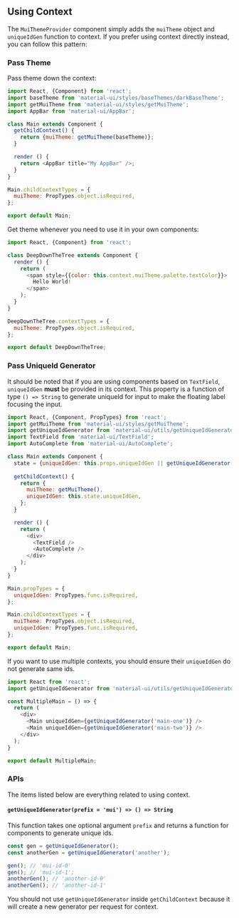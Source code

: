 ## Using Context

The `MuiThemeProvider` component simply adds the `muiTheme` object and `uniqueIdGen` function to context.
If you prefer using context directly instead, you can follow this pattern:

### Pass Theme

Pass theme down the context:

```js
import React, {Component} from 'react';
import baseTheme from 'material-ui/styles/baseThemes/darkBaseTheme';
import getMuiTheme from 'material-ui/styles/getMuiTheme';
import AppBar from 'material-ui/AppBar';

class Main extends Component {
  getChildContext() {
    return {muiTheme: getMuiTheme(baseTheme)};
  }

  render () {
    return <AppBar title="My AppBar" />;
  }
}

Main.childContextTypes = {
  muiTheme: PropTypes.object.isRequired,
};

export default Main;
```

Get theme whenever you need to use it in your own components:

```js
import React, {Component} from 'react';

class DeepDownTheTree extends Component {
  render () {
    return (
      <span style={{color: this.context.muiTheme.palette.textColor}}>
        Hello World!
      </span>
    );
  }
}

DeepDownTheTree.contextTypes = {
  muiTheme: PropTypes.object.isRequired,
};

export default DeepDownTheTree;
```

### Pass UniqueId Generator

It should be noted that if you are using components based on `TextField`, `uniqueIdGen` **must** be provided in its context.
This property is a function of type `() => String` to generate uniqueId for input to make the floating label focusing the input.

```js
import React, {Component, PropTypes} from 'react';
import getMuiTheme from 'material-ui/styles/getMuiTheme';
import getUniqueIdGenerator from 'material-ui/utils/getUniqueIdGenerator';
import TextField from 'material-ui/TextField';
import AutoComplete from 'material-ui/AutoComplete';

class Main extends Component {
  state = {uniqueIdGen: this.props.uniqueIdGen || getUniqueIdGenerator()}
  
  getChildContext() {
    return {
      muiTheme: getMuiTheme(),
      uniqueIdGen: this.state.uniqueIdGen,
    };
  }

  render () {
    return (
      <div>
        <TextField />
        <AutoComplete />
      </div>
    );
  }
}

Main.propTypes = {
  uniqueIdGen: PropTypes.func.isRequired,
};

Main.childContextTypes = {
  muiTheme: PropTypes.object.isRequired,
  uniqueIdGen: PropTypes.func.isRequired,
};

export default Main;
```

If you want to use multiple contexts, you should ensure their `uniqueIdGen` do not generate same ids.

```js
import React from 'react';
import getUniqueIdGenerator from 'material-ui/utils/getUniqueIdGenerator';

const MultipleMain = () => {
  return (
    <div>
      <Main uniqueIdGen={getUniqueIdGenerator('main-one')} />
      <Main uniqueIdGen={getUniqueIdGenerator('main-two')} />
    </div>
  );
}

export default MultipleMain;
```

### APIs

The items listed below are everything related to using context.

#### `getUniqueIdGenerator(prefix = 'mui') => () => String`

This function takes one optional argument `prefix` and returns a function for components to generate unique ids.

```js
const gen = getUniqueIdGenerator();
const anotherGen = getUniqueIdGenerator('another');

gen(); // 'mui-id-0'
gen(); // 'mui-id-1';
anotherGen(); // 'another-id-0'
anotherGen(); // 'another-id-1'
```

You should not use `getUniqueIdGenerator` inside `getChildContext` because it will create a new generator per request for context.

